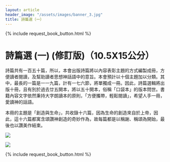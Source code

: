 ```yaml
---
layout: article
header_image: "/assets/images/banner_3.jpg"
title: 詩篇選（一）
---
```


{% include request_book_button.html %}

# 詩篇選 (一) (修訂版)（10.5X15公分）

 

詩篇共有一百五十篇，所以，本會出版詩篇將以內容表彰主題的方式編製成冊，方便讀者閱讀，及幫助讀者思想神話語中的意旨。本會預計以十個主題加以分類。其中，最長的一篇是一一九篇，計有一七六節，將單獨成一冊。因此，詩篇選輯將出版十冊，且有別於過去廿五開本，將以五十開本，俗稱「口袋本」的版本問世。書籍內容文字依然秉持大字朗讀本的原則，「方便攜帶，輕鬆閱讀」，希望人手一冊，愛讀神的話語。

本冊的主題是「創造與生命」，共收錄十六篇，因為生命的創造來自於上帝，因此，這十六篇都寓含頌讚神創造的奇妙作為，故每篇都是以稱謝、稱頌為開始，最後也以讚美作結束。

![]({{site.baseurl}}/assets/images/books/詩篇選（一）.jpg) 

![]({{site.baseurl}}/assets/images/books/詩篇選（一）二.jpg)

{% include request_book_button.html %}
